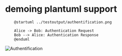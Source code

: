 # demoing plantuml support

~~~~ {.plantuml}
    @startuml ../testoutput/authentification.png

    Alice -> Bob: Authentication Request
    Bob --> Alice: Authentication Response
    @enduml 
~~~~

![Authentification](../testoutput/authentification.png)

